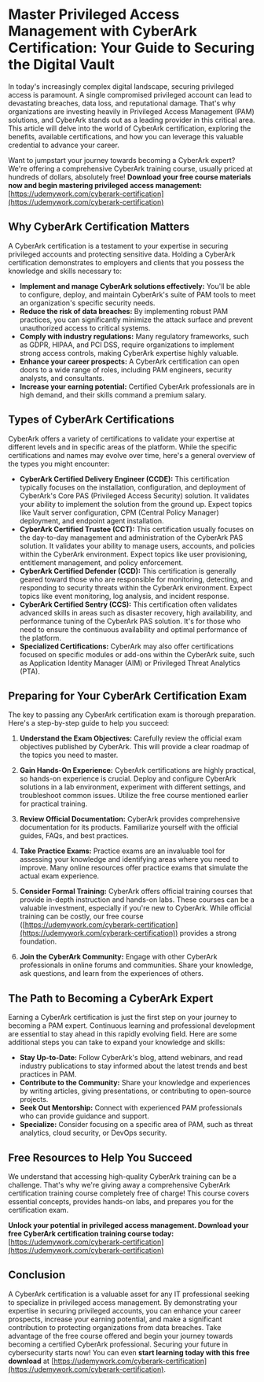 # Master Privileged Access Management with CyberArk Certification: Your Guide to Securing the Digital Vault

In today's increasingly complex digital landscape, securing privileged access is paramount. A single compromised privileged account can lead to devastating breaches, data loss, and reputational damage. That's why organizations are investing heavily in Privileged Access Management (PAM) solutions, and CyberArk stands out as a leading provider in this critical area. This article will delve into the world of CyberArk certification, exploring the benefits, available certifications, and how you can leverage this valuable credential to advance your career.

Want to jumpstart your journey towards becoming a CyberArk expert? We're offering a comprehensive CyberArk training course, usually priced at hundreds of dollars, absolutely free! **Download your free course materials now and begin mastering privileged access management:** [https://udemywork.com/cyberark-certification](https://udemywork.com/cyberark-certification)

## Why CyberArk Certification Matters

A CyberArk certification is a testament to your expertise in securing privileged accounts and protecting sensitive data. Holding a CyberArk certification demonstrates to employers and clients that you possess the knowledge and skills necessary to:

*   **Implement and manage CyberArk solutions effectively:**  You'll be able to configure, deploy, and maintain CyberArk's suite of PAM tools to meet an organization's specific security needs.
*   **Reduce the risk of data breaches:**  By implementing robust PAM practices, you can significantly minimize the attack surface and prevent unauthorized access to critical systems.
*   **Comply with industry regulations:**  Many regulatory frameworks, such as GDPR, HIPAA, and PCI DSS, require organizations to implement strong access controls, making CyberArk expertise highly valuable.
*   **Enhance your career prospects:**  A CyberArk certification can open doors to a wide range of roles, including PAM engineers, security analysts, and consultants.
*   **Increase your earning potential:**  Certified CyberArk professionals are in high demand, and their skills command a premium salary.

## Types of CyberArk Certifications

CyberArk offers a variety of certifications to validate your expertise at different levels and in specific areas of the platform. While the specific certifications and names may evolve over time, here's a general overview of the types you might encounter:

*   **CyberArk Certified Delivery Engineer (CCDE):**  This certification typically focuses on the installation, configuration, and deployment of CyberArk's Core PAS (Privileged Access Security) solution.  It validates your ability to implement the solution from the ground up.  Expect topics like Vault server configuration, CPM (Central Policy Manager) deployment, and endpoint agent installation.
*   **CyberArk Certified Trustee (CCT):** This certification usually focuses on the day-to-day management and administration of the CyberArk PAS solution. It validates your ability to manage users, accounts, and policies within the CyberArk environment.  Expect topics like user provisioning, entitlement management, and policy enforcement.
*   **CyberArk Certified Defender (CCD):**  This certification is generally geared toward those who are responsible for monitoring, detecting, and responding to security threats within the CyberArk environment.  Expect topics like event monitoring, log analysis, and incident response.
*   **CyberArk Certified Sentry (CCS):** This certification often validates advanced skills in areas such as disaster recovery, high availability, and performance tuning of the CyberArk PAS solution. It's for those who need to ensure the continuous availability and optimal performance of the platform.
*   **Specialized Certifications:** CyberArk may also offer certifications focused on specific modules or add-ons within the CyberArk suite, such as Application Identity Manager (AIM) or Privileged Threat Analytics (PTA).

## Preparing for Your CyberArk Certification Exam

The key to passing any CyberArk certification exam is thorough preparation. Here's a step-by-step guide to help you succeed:

1.  **Understand the Exam Objectives:**  Carefully review the official exam objectives published by CyberArk. This will provide a clear roadmap of the topics you need to master.

2.  **Gain Hands-On Experience:**  CyberArk certifications are highly practical, so hands-on experience is crucial.  Deploy and configure CyberArk solutions in a lab environment, experiment with different settings, and troubleshoot common issues.  Utilize the free course mentioned earlier for practical training.

3.  **Review Official Documentation:**  CyberArk provides comprehensive documentation for its products.  Familiarize yourself with the official guides, FAQs, and best practices.

4.  **Take Practice Exams:**  Practice exams are an invaluable tool for assessing your knowledge and identifying areas where you need to improve.  Many online resources offer practice exams that simulate the actual exam experience.

5.  **Consider Formal Training:**  CyberArk offers official training courses that provide in-depth instruction and hands-on labs.  These courses can be a valuable investment, especially if you're new to CyberArk. While official training can be costly, our free course ([https://udemywork.com/cyberark-certification](https://udemywork.com/cyberark-certification)) provides a strong foundation.

6.  **Join the CyberArk Community:**  Engage with other CyberArk professionals in online forums and communities.  Share your knowledge, ask questions, and learn from the experiences of others.

## The Path to Becoming a CyberArk Expert

Earning a CyberArk certification is just the first step on your journey to becoming a PAM expert. Continuous learning and professional development are essential to stay ahead in this rapidly evolving field.  Here are some additional steps you can take to expand your knowledge and skills:

*   **Stay Up-to-Date:**  Follow CyberArk's blog, attend webinars, and read industry publications to stay informed about the latest trends and best practices in PAM.
*   **Contribute to the Community:**  Share your knowledge and experiences by writing articles, giving presentations, or contributing to open-source projects.
*   **Seek Out Mentorship:**  Connect with experienced PAM professionals who can provide guidance and support.
*   **Specialize:**  Consider focusing on a specific area of PAM, such as threat analytics, cloud security, or DevOps security.

## Free Resources to Help You Succeed

We understand that accessing high-quality CyberArk training can be a challenge. That's why we're giving away a comprehensive CyberArk certification training course completely free of charge! This course covers essential concepts, provides hands-on labs, and prepares you for the certification exam.

**Unlock your potential in privileged access management. Download your free CyberArk certification training course today:** [https://udemywork.com/cyberark-certification](https://udemywork.com/cyberark-certification)

## Conclusion

A CyberArk certification is a valuable asset for any IT professional seeking to specialize in privileged access management. By demonstrating your expertise in securing privileged accounts, you can enhance your career prospects, increase your earning potential, and make a significant contribution to protecting organizations from data breaches.  Take advantage of the free course offered and begin your journey towards becoming a certified CyberArk professional. Securing your future in cybersecurity starts now! You can even **start learning today with this free download** at [https://udemywork.com/cyberark-certification](https://udemywork.com/cyberark-certification).

